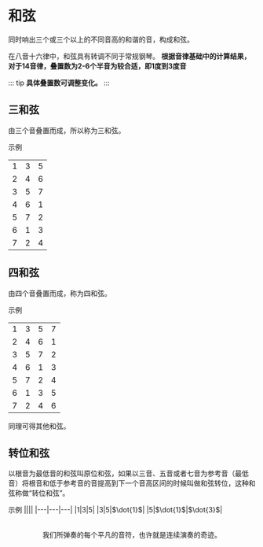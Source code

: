 # 和弦

同时响出三个或三个以上的不同音高的和谐的音，构成和弦。

在八音十六律中，和弦具有转调不同于常规钢琴。
**根据音律基础中的计算结果，对于14音律，叠置数为2-6个半音为较合适，即1度到3度音**

::: tip
**具体叠置数可调整变化。**
:::

## 三和弦

由三个音叠置而成，所以称为三和弦。

示例

||||
|---|---|---|
|$1$|$3$|$5$|
|$2$|$4$|$6$|
|$3$|$5$|$7$|
|$4$|$6$|$1$|
|$5$|$7$|$2$|
|$6$|$1$|$3$|
|$7$|$2$|$4$|

## 四和弦

由四个音叠置而成，称为四和弦。

示例

|||||
|---|---|---|---|
|$1$|$3$|$5$|$7$|
|$2$|$4$|$6$|$1$|
|$3$|$5$|$7$|$2$|
|$4$|$6$|$1$|$3$|
|$5$|$7$|$2$|$4$|
|$6$|$1$|$3$|$5$|
|$7$|$2$|$4$|$6$|



同理可得其他和弦。

## 转位和弦

以根音为最低音的和弦叫原位和弦，如果以三音、五音或者七音为参考音（最低音）将根音和低于参考音的音提高到下一个音高区间的时候叫做和弦转位，这种和弦称做“转位和弦”。

示例
||||
|---|---|---|
|$1$|$3$|$5$|
|$3$|$5$|$\dot{1}$|
|$5$|$\dot{1}$|$\dot{3}$|

<br/>
<center class="footer">我们所弹奏的每个平凡的音符，也许就是连续演奏的奇迹。</center >